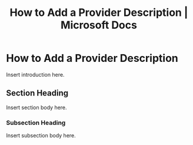 ﻿---
title: "How to Add a Provider Description | Microsoft Docs"
ms.custom: ""
ms.date: "09/12/2016"
ms.reviewer: ""
ms.suite: ""
ms.tgt_pltfrm: ""
ms.topic: "article"
ms.assetid: 56e8f763-5cb7-445c-ac96-c42fadccd18d
caps.latest.revision: 4
---
# How to Add a Provider Description
Insert introduction here.

## Section Heading
 Insert section body here.

### Subsection Heading
 Insert subsection body here.
